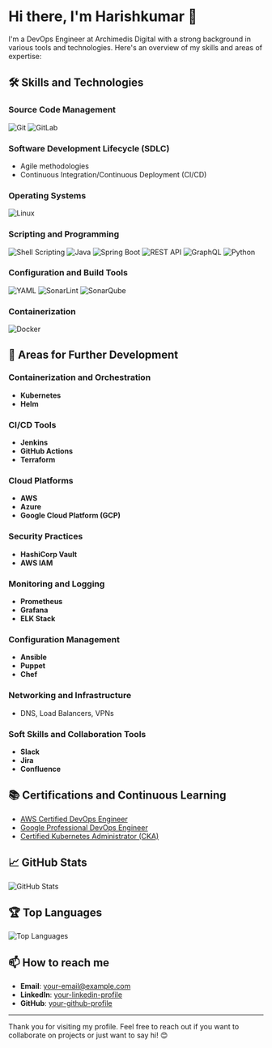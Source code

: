 # Hi there, I'm Harishkumar 👋

I'm a DevOps Engineer at Archimedis Digital with a strong background in various tools and technologies. Here's an overview of my skills and areas of expertise:

## 🛠 Skills and Technologies

### Source Code Management
![Git](https://img.shields.io/badge/Git-F05032?style=flat-square&logo=git&logoColor=white)
![GitLab](https://img.shields.io/badge/GitLab-330F63?style=flat-square&logo=gitlab&logoColor=white)

### Software Development Lifecycle (SDLC)
- Agile methodologies
- Continuous Integration/Continuous Deployment (CI/CD)

### Operating Systems
![Linux](https://img.shields.io/badge/Linux-FCC624?style=flat-square&logo=linux&logoColor=black)

### Scripting and Programming
![Shell Scripting](https://img.shields.io/badge/Shell_Scripting-4EAA25?style=flat-square&logo=gnu-bash&logoColor=white)
![Java](https://img.shields.io/badge/Java-007396?style=flat-square&logo=java&logoColor=white)
![Spring Boot](https://img.shields.io/badge/Spring_Boot-6DB33F?style=flat-square&logo=spring-boot&logoColor=white)
![REST API](https://img.shields.io/badge/REST_API-4EAA25?style=flat-square&logo=api&logoColor=white)
![GraphQL](https://img.shields.io/badge/GraphQL-E10098?style=flat-square&logo=graphql&logoColor=white)
![Python](https://img.shields.io/badge/Python-3776AB?style=flat-square&logo=python&logoColor=white)

### Configuration and Build Tools
![YAML](https://img.shields.io/badge/YAML-000000?style=flat-square&logo=yaml&logoColor=white)
![SonarLint](https://img.shields.io/badge/SonarLint-CB2029?style=flat-square&logo=sonarlint&logoColor=white)
![SonarQube](https://img.shields.io/badge/SonarQube-4E9BCD?style=flat-square&logo=sonarqube&logoColor=white)

### Containerization
![Docker](https://img.shields.io/badge/Docker-2496ED?style=flat-square&logo=docker&logoColor=white)

## 🌱 Areas for Further Development

### Containerization and Orchestration
- **Kubernetes**
- **Helm**

### CI/CD Tools
- **Jenkins**
- **GitHub Actions**
- **Terraform**

### Cloud Platforms
- **AWS**
- **Azure**
- **Google Cloud Platform (GCP)**

### Security Practices
- **HashiCorp Vault**
- **AWS IAM**

### Monitoring and Logging
- **Prometheus**
- **Grafana**
- **ELK Stack**

### Configuration Management
- **Ansible**
- **Puppet**
- **Chef**

### Networking and Infrastructure
- DNS, Load Balancers, VPNs

### Soft Skills and Collaboration Tools
- **Slack**
- **Jira**
- **Confluence**

## 📚 Certifications and Continuous Learning
- [AWS Certified DevOps Engineer](https://aws.amazon.com/certification/certified-devops-engineer-professional/)
- [Google Professional DevOps Engineer](https://cloud.google.com/certification/devops-engineer)
- [Certified Kubernetes Administrator (CKA)](https://www.cncf.io/certification/cka/)

## 📈 GitHub Stats

![GitHub Stats](https://github-readme-stats.vercel.app/api?username=your-github-username&show_icons=true&theme=radical)

## 🏆 Top Languages

![Top Languages](https://github-readme-stats.vercel.app/api/top-langs/?username=your-github-username&layout=compact&theme=radical)

## 📫 How to reach me

- **Email**: [your-email@example.com](mailto:your-email@example.com)
- **LinkedIn**: [your-linkedin-profile](https://www.linkedin.com/in/your-profile)
- **GitHub**: [your-github-profile](https://github.com/your-github-username)

---

Thank you for visiting my profile. Feel free to reach out if you want to collaborate on projects or just want to say hi! 😊
